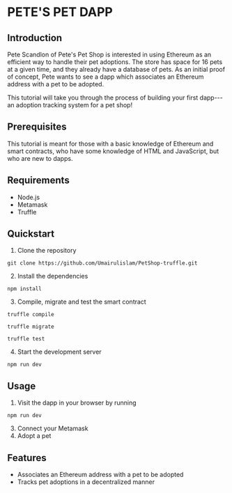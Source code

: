 # PETE'S PET DAPP

## Introduction
Pete Scandlon of Pete's Pet Shop is interested in using Ethereum as an efficient way to handle their pet adoptions. The store has space for 16 pets at a given time, and they already have a database of pets. As an initial proof of concept, Pete wants to see a dapp which associates an Ethereum address with a pet to be adopted.

This tutorial will take you through the process of building your first dapp---an adoption tracking system for a pet shop!

## Prerequisites
This tutorial is meant for those with a basic knowledge of Ethereum and smart contracts, who have some knowledge of HTML and JavaScript, but who are new to dapps.

## Requirements
* Node.js
* Metamask
* Truffle

## Quickstart
1. Clone the repository
```
git clone https://github.com/Umairulislam/PetShop-truffle.git
```
2. Install the dependencies
```
npm install
```
3. Compile, migrate and test the smart contract
```
truffle compile
```
```
truffle migrate
```
```
truffle test
```
4. Start the development server
```
npm run dev
```

## Usage
1. Visit the dapp in your browser by running
```
npm run dev
```
3. Connect your Metamask
2. Adopt a pet

## Features
* Associates an Ethereum address with a pet to be adopted
* Tracks pet adoptions in a decentralized manner